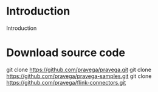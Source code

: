 # Introduction
Introduction

# Download source code
git clone https://github.com/pravega/pravega.git
git clone https://github.com/pravega/pravega-samples.git
git clone https://github.com/pravega/flink-connectors.git

